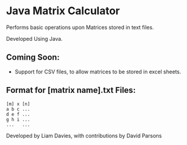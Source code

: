# Java Matrix Calculator

Performs basic operations upon Matrices stored in text files.

Developed Using Java.

## Coming Soon:

  - Support for CSV files, to allow matrices to be stored in excel sheets.

## Format for [matrix name].txt Files:

    [m] x [n]
    a b c ...
    d e f ...
    g h i ...
    ...   ...
    
Developed by Liam Davies, with contributions by David Parsons
